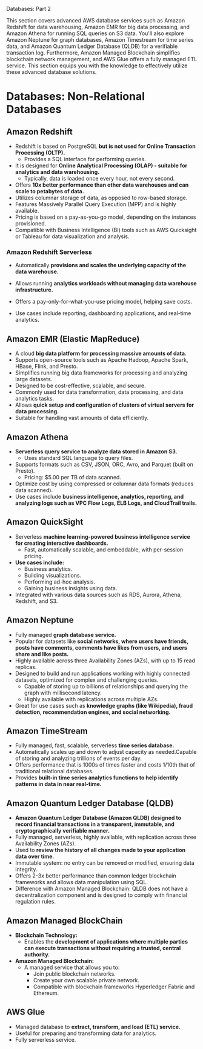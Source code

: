 Databases: Part 2

This section covers advanced AWS database services such as Amazon Redshift for data warehousing, Amazon EMR for big data processing, and Amazon Athena for running SQL queries on S3 data. You'll also explore Amazon Neptune for graph databases, Amazon Timestream for time series data, and Amazon Quantum Ledger Database (QLDB) for a verifiable transaction log. Furthermore, Amazon Managed Blockchain simplifies blockchain network management, and AWS Glue offers a fully managed ETL service. This section equips you with the knowledge to effectively utilize these advanced database solutions.

# **Databases: Non-Relational Databases**

## **Amazon Redshift**

- Redshift is based on PostgreSQL **but is not used for Online Transaction Processing (OLTP).**
    - Provides a SQL interface for performing queries.
- It is designed for **Online Analytical Processing (OLAP) - suitable for analytics and data warehousing.**
    - Typically, data is loaded once every hour, not every second.
- Offers **10x better performance than other data warehouses and can scale to petabytes of data.**
- Utilizes columnar storage of data, as opposed to row-based storage.
- Features Massively Parallel Query Execution (MPP) and is highly available.
- Pricing is based on a pay-as-you-go model, depending on the instances provisioned.
- Compatible with Business Intelligence (BI) tools such as AWS Quicksight or Tableau for data visualization and analysis.

### Amazon Redshift Serverless

- Automatically **provisions and scales the underlying capacity of the data warehouse.**
    
- Allows running **analytics workloads without managing data warehouse infrastructure.**
    
- Offers a pay-only-for-what-you-use pricing model, helping save costs.
    
- Use cases include reporting, dashboarding applications, and real-time analytics.
    

## **Amazon EMR (Elastic MapReduce)**

- A cloud **big data platform for processing massive amounts of data.**
- Supports open-source tools such as Apache Hadoop, Apache Spark, HBase, Flink, and Presto.
- Simplifies running big data frameworks for processing and analyzing large datasets.
- Designed to be cost-effective, scalable, and secure.
- Commonly used for data transformation, data processing, and data analytics tasks.
- Allows **quick setup and configuration of clusters of virtual servers for data processing.**
- Suitable for handling vast amounts of data efficiently.

## **Amazon Athena**

- **Serverless query service to analyze data stored in Amazon S3.**
    - Uses standard SQL language to query files.
- Supports formats such as CSV, JSON, ORC, Avro, and Parquet (built on Presto).
    - Pricing: $5.00 per TB of data scanned.
- Optimize cost by using compressed or columnar data formats (reduces data scanned).
- Use cases include **business intelligence, analytics, reporting, and analyzing logs such as VPC Flow Logs, ELB Logs, and CloudTrail trails.**

## **Amazon QuickSight**

- Serverless **machine learning-powered business intelligence service for creating interactive dashboards.**
    - Fast, automatically scalable, and embeddable, with per-session pricing.
- **Use cases include:**
    - Business analytics.
    - Building visualizations.
    - Performing ad-hoc analysis.
    - Gaining business insights using data.
- Integrated with various data sources such as RDS, Aurora, Athena, Redshift, and S3.

## **Amazon Neptune**

- Fully managed **graph database service.**
- Popular for datasets like **social networks, where users have friends, posts have comments, comments have likes from users, and users share and like posts.**
- Highly available across three Availability Zones (AZs), with up to 15 read replicas.
- Designed to build and run applications working with highly connected datasets, optimized for complex and challenging queries.
    - Capable of storing up to billions of relationships and querying the graph with millisecond latency.
    - Highly available with replications across multiple AZs.
- Great for use cases such as **knowledge graphs (like Wikipedia), fraud detection, recommendation engines, and social networking.**

## **Amazon TimeStream**

- Fully managed, fast, scalable, serverless **time series database.**
- Automatically scales up and down to adjust capacity as needed.Capable of storing and analyzing trillions of events per day.
- Offers performance that is 1000s of times faster and costs 1/10th that of traditional relational databases.
- Provides **built-in time series analytics functions to help identify patterns in data in near real-time.**

## **Amazon Quantum Ledger Database (QLDB)**

- **Amazon Quantum Ledger Database (Amazon QLDB) designed to record financial transactions in a transparent, immutable, and cryptographically verifiable manner.**
- Fully managed, serverless, highly available, with replication across three Availability Zones (AZs).
- Used to **review the history of all changes made to your application data over time.**
- Immutable system: no entry can be removed or modified, ensuring data integrity.
- Offers 2-3x better performance than common ledger blockchain frameworks and allows data manipulation using SQL.
- Difference with Amazon Managed Blockchain: QLDB does not have a decentralization component and is designed to comply with financial regulation rules.

## **Amazon Managed BlockChain**

- **Blockchain Technology:**
    - Enables the **development of applications where multiple parties can execute transactions without requiring a trusted, central authority.**
- **Amazon Managed Blockchain:**
    - A managed service that allows you to:
        - Join public blockchain networks.
        - Create your own scalable private network.
        - Compatible with blockchain frameworks Hyperledger Fabric and Ethereum.

## **AWS Glue**

- Managed database to **extract, transform, and load (ETL) service.**
- Useful for preparing and transforming data for analytics.
- Fully serverless service.